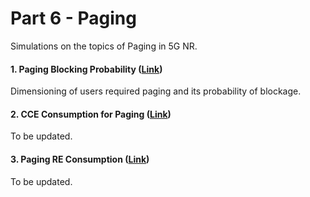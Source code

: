 # Part 6 - Paging
Simulations on the topics of Paging in 5G NR.

#### 1. Paging Blocking Probability ([Link](https://github.com/zulfadlizainal/5G-NR-Planning-And-Dimensioning/tree/master/Part%206%20Paging/1_Paging%20Block%20Probability))

Dimensioning of users required paging and its probability of blockage.
<br />

#### 2. CCE Consumption for Paging ([Link]())

To be updated.
<br />

#### 3. Paging RE Consumption ([Link]())

To be updated.
<br />
